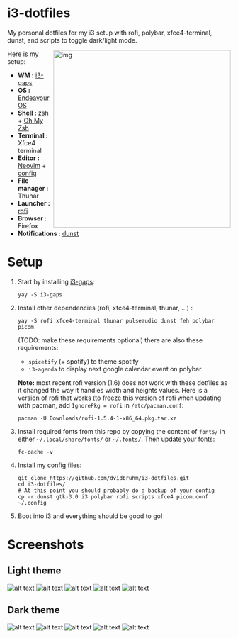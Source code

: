 # i3-dotfiles
My personal dotfiles for my i3 setup with rofi, polybar, xfce4-terminal, dunst, and scripts to toggle dark/light mode.

<img src="screenshots/demo.jpg" alt="img" align="right" width="400px">

Here is my setup:

- **WM :** [i3-gaps](https://github.com/Airblader/i3)
- **OS :** [Endeavour OS](https://endeavouros.com/)
- **Shell :** [zsh](https://wiki.archlinux.org/index.php/zsh) + [Oh My Zsh](https://ohmyz.sh/)
- **Terminal :** Xfce4 terminal
- **Editor :** [Neovim](https://neovim.io/) + [config](https://github.com/dvidbruhm/neovim-config)
- **File manager :** Thunar
- **Launcher :** [rofi](https://github.com/davatorium/rofi)
- **Browser :** Firefox
- **Notifications :** [dunst](https://github.com/dunst-project/dunst)

# Setup

1. Start by installing [i3-gaps](https://github.com/Airblader/i3):

    ```
    yay -S i3-gaps
    ```
    
2. Install other dependencies (rofi, xfce4-terminal, thunar, ...) :

    ```
    yay -S rofi xfce4-terminal thunar pulseaudio dunst feh polybar picom
    ```
    
    (TODO: make these requirements optional) there are also these requirements:
    
    - ```spicetify``` (+ spotify) to theme spotify
    - ```i3-agenda``` to display next google calendar event on polybar

    **Note:** most recent rofi version (1.6) does not work with these dotfiles as it changed the way it handles width and heights values. Here is a version of rofi that works (to freeze this version of rofi when updating with pacman, add ```IgnorePkg = rofi``` in ```/etc/pacman.conf```:
    
    ```
    pacman -U Downloads/rofi-1.5.4-1-x86_64.pkg.tar.xz
    ```

3. Install required fonts from this repo by copying the content of ```fonts/``` in either ```~/.local/share/fonts/``` or ```~/.fonts/```. Then update your fonts:

    ```
    fc-cache -v
    ```

4. Install my config files:
  
    ```
    git clone https://github.com/dvidbruhm/i3-dotfiles.git
    cd i3-dotfiles/
    # At this point you should probably do a backup of your config
    cp -r dunst gtk-3.0 i3 polybar rofi scripts xfce4 picom.conf ~/.config
    ```

5. Boot into i3 and everything should be good to go!


# Screenshots

## Light theme

![alt text](screenshots/light.png "Light theme")
![alt text](screenshots/light-menu.png "Light theme")
![alt text](screenshots/light-power.png "Light theme")
![alt text](screenshots/light-wifi.png "Light theme")
![alt text](screenshots/light-theme.png "Light theme")


## Dark theme



![alt text](screenshots/dark.png "Dark theme")
![alt text](screenshots/dark-menu.png "Dark theme")
![alt text](screenshots/dark-power.png "Dark theme")
![alt text](screenshots/dark-wifi.png "Dark theme")
![alt text](screenshots/dark-theme.png "Dark theme")
